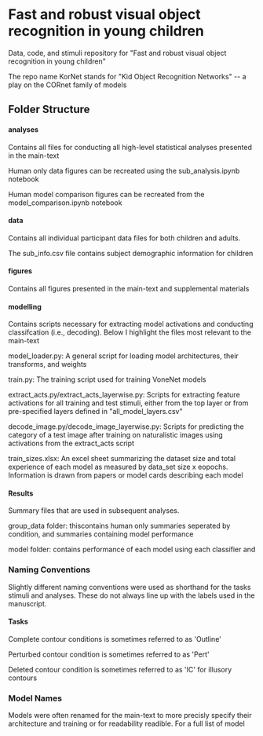 # Fast and robust visual object recognition in young children

Data, code, and stimuli repository for "Fast and robust visual object recognition in young children"

The repo name KorNet stands for "Kid Object Recognition Networks" -- a play on the CORnet family of models

## Folder Structure

#### analyses
Contains all files for conducting all high-level statistical analyses presented in the main-text  

Human only data figures can be recreated using the sub_analysis.ipynb notebook

Human model comparison figures can be recreated from the model_comparison.ipynb notebook

#### data
Contains all individual participant data files for both children and adults. 

The sub_info.csv file contains subject demographic information for children

#### figures
Contains all figures presented in the main-text and supplemental materials

#### modelling
Contains scripts necessary for extracting model activations and conducting classifcation (i.e., decoding). Below I highlight the files most relevant to the main-text

model_loader.py: A general script for loading model architectures, their transforms, and weights

train.py: The training script used for training VoneNet models

extract_acts.py/extract_acts_layerwise.py: Scripts for extracting feature activations for all training and test stimuli, either from the top layer or from pre-specified layers defined in "all_model_layers.csv"   

decode_image.py/decode_image_layerwise.py: Scripts for predicting the category of a test image after training on naturalistic images using activations from the extract_acts script

train_sizes.xlsx: An excel sheet summarizing the dataset size and total experience of each model as measured by data_set size x eopochs. Information is drawn from papers or model cards describing each model

#### Results
Summary files that are used in subsequent analyses.

group_data folder: thiscontains human only summaries seperated by condition, and summaries containing model performance

model folder: contains performance of each model using each classifier and 




### Naming Conventions
Slightly different naming conventions were used as shorthand for the tasks stimuli and analyses. These do not always line up with the labels used in the manuscript.

#### Tasks 
Complete contour conditions is sometimes referred to as 'Outline' 

Perturbed contour condition is sometimes referred to as 'Pert'

Deleted contour condition is sometimes referred to as 'IC' for illusory contours

### Model Names

Models were often renamed for the main-text to more precisly specify their architecture and training or for readability readible. For a full list of model